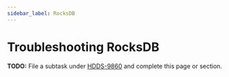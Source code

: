 ```yaml
---
sidebar_label: RocksDB
---
```


# Troubleshooting RocksDB

**TODO:** File a subtask under [HDDS-9860](https://issues.apache.org/jira/browse/HDDS-9860) and complete this page or section.
